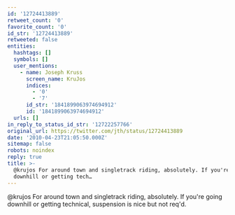 ```yaml
---
id: '12724413889'
retweet_count: '0'
favorite_count: '0'
id_str: '12724413889'
retweeted: false
entities:
  hashtags: []
  symbols: []
  user_mentions:
    - name: Joseph Kruss
      screen_name: KruJos
      indices:
        - '0'
        - '7'
      id_str: '1841899063974694912'
      id: '1841899063974694912'
  urls: []
in_reply_to_status_id_str: '12722257766'
original_url: https://twitter.com/jth/status/12724413889
date: '2010-04-23T21:05:50.000Z'
sitemap: false
robots: noindex
reply: true
title: >-
  @krujos For around town and singletrack riding, absolutely. If you're going
  downhill or getting tech…
---
```


@krujos For around town and singletrack riding, absolutely. If you're going downhill or getting technical, suspension is nice but not req'd.